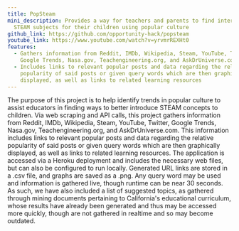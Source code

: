 ```yaml
---
title: PopSteam
mini_description: Provides a way for teachers and parents to find interesting
  STEAM subjects for their children using popular culture
github_link: https://github.com/opportunity-hack/popsteam
youtube_link: https://www.youtube.com/watch?v=yrvmrREXHt0
features:
  - Gathers information from Reddit, IMDb, Wikipedia, Steam, YouTube, Twitter,
    Google Trends, Nasa.gov, Teachengineering.org, and AskDrUniverse.com
  - Includes links to relevant popular posts and data regarding the relative
    popularity of said posts or given query words which are then graphically
    displayed, as well as links to related learning resources
---
```

The purpose of this project is to help identify trends in popular culture to assist educators in finding ways to better introduce STEAM concepts to children. Via web scraping and API calls, this project gathers information from Reddit, IMDb, Wikipedia, Steam, YouTube, Twitter, Google Trends, Nasa.gov, Teachengineering.org, and AskDrUniverse.com. This information includes links to relevant popular posts and data regarding the relative popularity of said posts or given query words which are then graphically displayed, as well as links to related learning resources. The application is accessed via a Heroku deployment and includes the necessary web files, but can also be configured to run locally. Generated URL links are stored in a .csv file, and graphs are saved as a .png. Any query word may be used and information is gathered live, though runtime can be near 30 seconds. As such, we have also included a list of suggested topics, as gathered through mining documents pertaining to California's educational curriculum, whose results have already been generated and thus may be accessed more quickly, though are not gathered in realtime and so may become outdated.